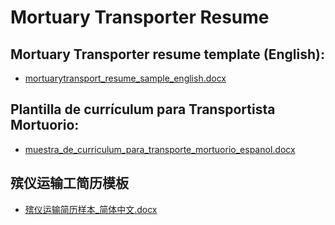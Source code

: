 # Mortuary Transporter Resume

## Mortuary Transporter resume template (English): 
* [mortuarytransport_resume_sample_english.docx](https://github.com/ryansplan/mortuarytransporter/files/13352436/mortuarytransport_resume_sample_english.docx)


## Plantilla de currículum para Transportista Mortuorio:
* [muestra_de_curriculum_para_transporte_mortuorio_espanol.docx](https://github.com/ryansplan/mortuarytransporter/files/13536800/muestra_de_curriculum_para_transporte_mortuorio_espanol.docx)


## 殡仪运输工简历模板
* [殡仪运输简历样本_简体中文.docx](https://github.com/ryansplan/mortuarytransporter/files/13536828/_.docx)
